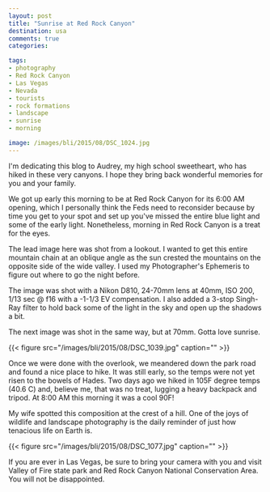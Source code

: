 ```yaml
---
layout: post
title: "Sunrise at Red Rock Canyon"
destination: usa
comments: true
categories:

tags:
- photography
- Red Rock Canyon
- Las Vegas
- Nevada
- tourists
- rock formations
- landscape
- sunrise
- morning

image: /images/bli/2015/08/DSC_1024.jpg
---
```


I'm dedicating this blog to Audrey, my high school sweetheart, who has hiked in these very canyons. I hope they bring back wonderful memories for you and your family. 

We got up early this morning to be at Red Rock Canyon for its 6:00 AM opening, which I personally think the Feds need to reconsider because by time you get to your spot and set up you've missed the entire blue light and some of the early light. Nonetheless, morning in Red Rock Canyon is a treat for the eyes. 

<!--more-->

The lead image here was shot from a lookout. I wanted to get this entire mountain chain at an oblique angle as the sun crested the mountains on the opposite side of the wide valley. I used my Photographer's Ephemeris to figure out where to go the night before. 

The image was shot with a Nikon D810, 24-70mm lens at 40mm, ISO 200, 1/13 sec @ f16 with a -1-1/3 EV compensation. I also added a 3-stop Singh-Ray filter to hold back some of the light in the sky and open up the shadows a bit. 

The next image was shot in the same way, but at 70mm. Gotta love sunrise. 

{{< figure src="/images/bli/2015/08/DSC_1039.jpg" caption="" >}}

Once we were done with the overlook, we meandered down the park road and found a nice place to hike. It was still early, so the temps were not yet risen to the bowels of Hades. Two days ago we hiked in 105F degree temps (40.6 C) and, believe me, that was no treat, lugging a heavy backpack and tripod. At 8:00 AM this morning it was a cool 90F!

My wife spotted this composition at the crest of a hill. One of the joys of wildlife and landscape photography is the daily reminder of just how tenacious life on Earth is. 

{{< figure src="/images/bli/2015/08/DSC_1077.jpg" caption="" >}}

If you are ever in Las Vegas, be sure to bring your camera with you and visit Valley of Fire state park and Red Rock Canyon National Conservation Area. You will not be disappointed. 